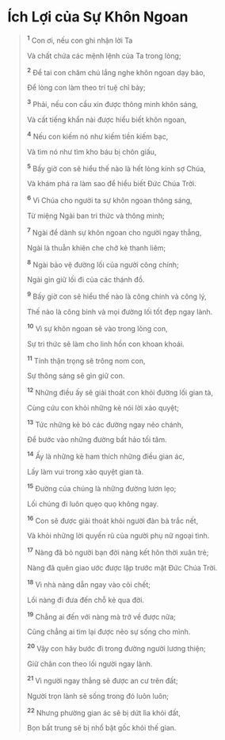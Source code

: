 # Ích Lợi của Sự Khôn Ngoan

> <sup><b>1</b></sup> Con ơi, nếu con ghi nhận lời Ta
> 
> Và chất chứa các mệnh lệnh của Ta trong lòng;
> 
> <sup><b>2</b></sup> Để tai con chăm chú lắng nghe khôn ngoan dạy bảo,
> 
> Ðể lòng con làm theo trí tuệ chỉ bày;
> 
> <sup><b>3</b></sup> Phải, nếu con cầu xin được thông minh khôn sáng,
> 
> Và cất tiếng khẩn nài được hiểu biết khôn ngoan,
> 
> <sup><b>4</b></sup> Nếu con kiếm nó như kiếm tiền kiếm bạc,
> 
> Và tìm nó như tìm kho báu bị chôn giấu,
> 
> <sup><b>5</b></sup> Bấy giờ con sẽ hiểu thế nào là hết lòng kính sợ Chúa,
> 
> Và khám phá ra làm sao để hiểu biết Ðức Chúa Trời.
> 
> <sup><b>6</b></sup> Vì Chúa cho người ta sự khôn ngoan thông sáng,
> 
> Từ miệng Ngài ban tri thức và thông minh;
> 
> <sup><b>7</b></sup> Ngài để dành sự khôn ngoan cho người ngay thẳng,
> 
> Ngài là thuẫn khiên che chở kẻ thanh liêm;
> 
> <sup><b>8</b></sup> Ngài bảo vệ đường lối của người công chính;
> 
> Ngài gìn giữ lối đi của các thánh đồ.
> 
> <sup><b>9</b></sup> Bấy giờ con sẽ hiểu thế nào là công chính và công lý,
> 
> Thế nào là công bình và mọi đường lối tốt đẹp ngay lành.
> 
> <sup><b>10</b></sup> Vì sự khôn ngoan sẽ vào trong lòng con,
> 
> Sự tri thức sẽ làm cho linh hồn con khoan khoái.
> 
> <sup><b>11</b></sup> Tính thận trọng sẽ trông nom con,
> 
> Sự thông sáng sẽ gìn giữ con.
> 
> <sup><b>12</b></sup> Những điều ấy sẽ giải thoát con khỏi đường lối gian tà,
> 
> Cùng cứu con khỏi những kẻ nói lời xảo quyệt;
> 
> <sup><b>13</b></sup> Tức những kẻ bỏ các đường ngay nẻo chánh,
> 
> Ðể bước vào những đường bất hảo tối tăm.
> 
> <sup><b>14</b></sup> Ấy là những kẻ ham thích những điều gian ác,
> 
> Lấy làm vui trong xảo quyệt gian tà.
> 
> <sup><b>15</b></sup> Ðường của chúng là những đường lươn lẹo;
> 
> Lối chúng đi luôn quẹo quọ không ngay.
>
> <sup><b>16</b></sup> Con sẽ được giải thoát khỏi người đàn bà trắc nết,
> 
> Và khỏi những lời quyến rũ của người phụ nữ ngoại tình.
> 
> <sup><b>17</b></sup> Nàng đã bỏ người bạn đời nàng kết hôn thời xuân trẻ;
> 
> Nàng đã quên giao ước được lập trước mặt Ðức Chúa Trời.
> 
> <sup><b>18</b></sup> Vì nhà nàng dẫn ngay vào cõi chết;
> 
> Lối nàng đi đưa đến chỗ kẻ qua đời.
> 
> <sup><b>19</b></sup> Chẳng ai đến với nàng mà trở về được nữa;
> 
> Cũng chẳng ai tìm lại được nẻo sự sống cho mình.
>
> <sup><b>20</b></sup> Vậy con hãy bước đi trong đường người lương thiện;
> 
> Giữ chân con theo lối người ngay lành.
> 
> <sup><b>21</b></sup> Vì người ngay thẳng sẽ được an cư trên đất;
> 
> Người trọn lành sẽ sống trong đó luôn luôn;
> 
> <sup><b>22</b></sup> Nhưng phường gian ác sẽ bị dứt lìa khỏi đất,
> 
> Bọn bất trung sẽ bị nhổ bật gốc khỏi thế gian.